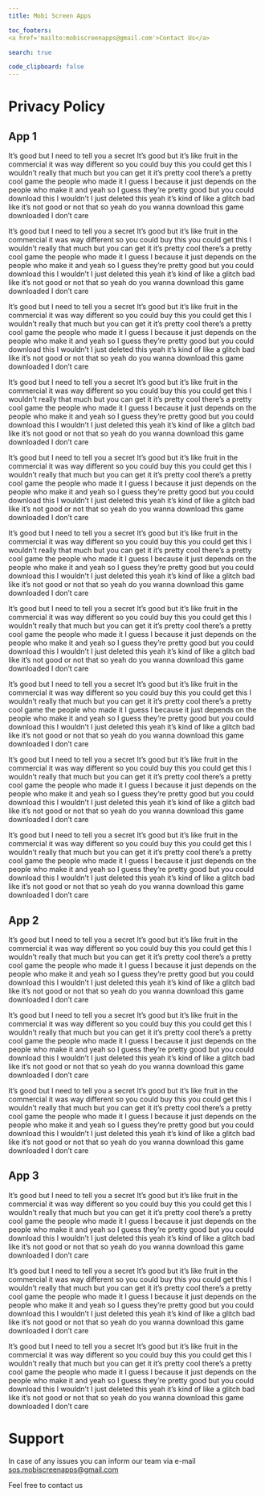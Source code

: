 ```yaml
---
title: Mobi Screen Apps

toc_footers:
<a href='mailto:mobiscreenapps@gmail.com'>Contact Us</a>

search: true

code_clipboard: false
---
```


# Privacy Policy

## App 1

It’s good but I need to tell you a secret
It’s good but it’s like fruit in the commercial it was way different so you could buy this you could get this I wouldn’t really that much but you can get it it’s pretty cool there’s a pretty cool game the people who made it I guess I because it just depends on the people who make it and yeah so I guess they’re pretty good but you could download this I wouldn’t I just deleted this yeah it’s kind of like a glitch bad like it’s not good or not that so yeah do you wanna download this game downloaded I don’t care

It’s good but I need to tell you a secret
It’s good but it’s like fruit in the commercial it was way different so you could buy this you could get this I wouldn’t really that much but you can get it it’s pretty cool there’s a pretty cool game the people who made it I guess I because it just depends on the people who make it and yeah so I guess they’re pretty good but you could download this I wouldn’t I just deleted this yeah it’s kind of like a glitch bad like it’s not good or not that so yeah do you wanna download this game downloaded I don’t care

It’s good but I need to tell you a secret
It’s good but it’s like fruit in the commercial it was way different so you could buy this you could get this I wouldn’t really that much but you can get it it’s pretty cool there’s a pretty cool game the people who made it I guess I because it just depends on the people who make it and yeah so I guess they’re pretty good but you could download this I wouldn’t I just deleted this yeah it’s kind of like a glitch bad like it’s not good or not that so yeah do you wanna download this game downloaded I don’t care

It’s good but I need to tell you a secret
It’s good but it’s like fruit in the commercial it was way different so you could buy this you could get this I wouldn’t really that much but you can get it it’s pretty cool there’s a pretty cool game the people who made it I guess I because it just depends on the people who make it and yeah so I guess they’re pretty good but you could download this I wouldn’t I just deleted this yeah it’s kind of like a glitch bad like it’s not good or not that so yeah do you wanna download this game downloaded I don’t care

It’s good but I need to tell you a secret
It’s good but it’s like fruit in the commercial it was way different so you could buy this you could get this I wouldn’t really that much but you can get it it’s pretty cool there’s a pretty cool game the people who made it I guess I because it just depends on the people who make it and yeah so I guess they’re pretty good but you could download this I wouldn’t I just deleted this yeah it’s kind of like a glitch bad like it’s not good or not that so yeah do you wanna download this game downloaded I don’t care

It’s good but I need to tell you a secret
It’s good but it’s like fruit in the commercial it was way different so you could buy this you could get this I wouldn’t really that much but you can get it it’s pretty cool there’s a pretty cool game the people who made it I guess I because it just depends on the people who make it and yeah so I guess they’re pretty good but you could download this I wouldn’t I just deleted this yeah it’s kind of like a glitch bad like it’s not good or not that so yeah do you wanna download this game downloaded I don’t care

It’s good but I need to tell you a secret
It’s good but it’s like fruit in the commercial it was way different so you could buy this you could get this I wouldn’t really that much but you can get it it’s pretty cool there’s a pretty cool game the people who made it I guess I because it just depends on the people who make it and yeah so I guess they’re pretty good but you could download this I wouldn’t I just deleted this yeah it’s kind of like a glitch bad like it’s not good or not that so yeah do you wanna download this game downloaded I don’t care

It’s good but I need to tell you a secret
It’s good but it’s like fruit in the commercial it was way different so you could buy this you could get this I wouldn’t really that much but you can get it it’s pretty cool there’s a pretty cool game the people who made it I guess I because it just depends on the people who make it and yeah so I guess they’re pretty good but you could download this I wouldn’t I just deleted this yeah it’s kind of like a glitch bad like it’s not good or not that so yeah do you wanna download this game downloaded I don’t care

It’s good but I need to tell you a secret
It’s good but it’s like fruit in the commercial it was way different so you could buy this you could get this I wouldn’t really that much but you can get it it’s pretty cool there’s a pretty cool game the people who made it I guess I because it just depends on the people who make it and yeah so I guess they’re pretty good but you could download this I wouldn’t I just deleted this yeah it’s kind of like a glitch bad like it’s not good or not that so yeah do you wanna download this game downloaded I don’t care

It’s good but I need to tell you a secret
It’s good but it’s like fruit in the commercial it was way different so you could buy this you could get this I wouldn’t really that much but you can get it it’s pretty cool there’s a pretty cool game the people who made it I guess I because it just depends on the people who make it and yeah so I guess they’re pretty good but you could download this I wouldn’t I just deleted this yeah it’s kind of like a glitch bad like it’s not good or not that so yeah do you wanna download this game downloaded I don’t care

## App 2

It’s good but I need to tell you a secret
It’s good but it’s like fruit in the commercial it was way different so you could buy this you could get this I wouldn’t really that much but you can get it it’s pretty cool there’s a pretty cool game the people who made it I guess I because it just depends on the people who make it and yeah so I guess they’re pretty good but you could download this I wouldn’t I just deleted this yeah it’s kind of like a glitch bad like it’s not good or not that so yeah do you wanna download this game downloaded I don’t care

It’s good but I need to tell you a secret
It’s good but it’s like fruit in the commercial it was way different so you could buy this you could get this I wouldn’t really that much but you can get it it’s pretty cool there’s a pretty cool game the people who made it I guess I because it just depends on the people who make it and yeah so I guess they’re pretty good but you could download this I wouldn’t I just deleted this yeah it’s kind of like a glitch bad like it’s not good or not that so yeah do you wanna download this game downloaded I don’t care

It’s good but I need to tell you a secret
It’s good but it’s like fruit in the commercial it was way different so you could buy this you could get this I wouldn’t really that much but you can get it it’s pretty cool there’s a pretty cool game the people who made it I guess I because it just depends on the people who make it and yeah so I guess they’re pretty good but you could download this I wouldn’t I just deleted this yeah it’s kind of like a glitch bad like it’s not good or not that so yeah do you wanna download this game downloaded I don’t care

## App 3

It’s good but I need to tell you a secret
It’s good but it’s like fruit in the commercial it was way different so you could buy this you could get this I wouldn’t really that much but you can get it it’s pretty cool there’s a pretty cool game the people who made it I guess I because it just depends on the people who make it and yeah so I guess they’re pretty good but you could download this I wouldn’t I just deleted this yeah it’s kind of like a glitch bad like it’s not good or not that so yeah do you wanna download this game downloaded I don’t care

It’s good but I need to tell you a secret
It’s good but it’s like fruit in the commercial it was way different so you could buy this you could get this I wouldn’t really that much but you can get it it’s pretty cool there’s a pretty cool game the people who made it I guess I because it just depends on the people who make it and yeah so I guess they’re pretty good but you could download this I wouldn’t I just deleted this yeah it’s kind of like a glitch bad like it’s not good or not that so yeah do you wanna download this game downloaded I don’t care

It’s good but I need to tell you a secret
It’s good but it’s like fruit in the commercial it was way different so you could buy this you could get this I wouldn’t really that much but you can get it it’s pretty cool there’s a pretty cool game the people who made it I guess I because it just depends on the people who make it and yeah so I guess they’re pretty good but you could download this I wouldn’t I just deleted this yeah it’s kind of like a glitch bad like it’s not good or not that so yeah do you wanna download this game downloaded I don’t care

# Support

In case of any issues you can inform our team via e-mail [sos.mobiscreenapps@gmail.com](mailto:sos.mobiscreenapps@gmail.com)

Feel free to contact us
